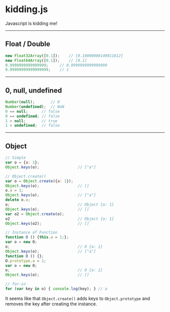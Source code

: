 # kidding.js
Javascript is kidding me!


----------

## Float / Double

```js
new Float32Array([0.1]);    // [0.10000000149011612]
new Float64Array([0.1]);    // [0.1]
0.9999999999999999;     // 0.9999999999999999
0.99999999999999999;    // 1
```


----------

## 0, null, undefined

```js
Number(null);       // 0
Number(undefined);  // NaN
0 == null;      // false
0 == undefined; // false
1 > null;       // true
1 > undefined;  // false
```


----------

## Object

```js
// Simple
var o = {a: 1};
Object.keys(o);                 // ["a"]

// Object.create()
var o = Object.create({a: 1});
Object.keys(o);                 // []
o.a = 1;
Object.keys(o);                 // ["a"]
delete o.a;
o;                              // Object {a: 1}
Object.keys(o);                 // []
var o2 = Object.create(o);
o2                              // Object {a: 1}
Object.keys(o2);                // []

// Instance of Function
function O () {this.a = 1;};
var o = new O;
o;                              // O {a: 1}
Object.keys(o);                 // ["a"]
function O () {};
O.prototype.a = 1;
var o = new O;
o;                              // O {a: 1}
Object.keys(o);                 // []

// for-in
for (var key in o) { console.log(key); } // a
```

It seems like that `Object.create()` adds keys to `Object.prototype` and removes the key after creating the instance.
